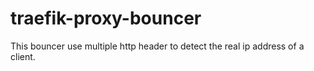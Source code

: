 # traefik-proxy-bouncer
This bouncer use multiple http header to detect the real ip address of a client.
